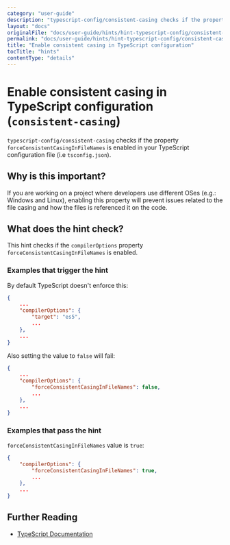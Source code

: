 ```yaml
---
category: "user-guide"
description: "typescript-config/consistent-casing checks if the property forceConsistentCasingInFileNamesis enabled in your TypeScript configuration file (i.e tsconfig.json)."
layout: "docs"
originalFile: "docs/user-guide/hints/hint-typescript-config/consistent-casing.md"
permalink: "docs/user-guide/hints/hint-typescript-config/consistent-casing/index.html"
title: "Enable consistent casing in TypeScript configuration"
tocTitle: "hints"
contentType: "details"
---
```

# Enable consistent casing in TypeScript configuration (`consistent-casing`)

`typescript-config/consistent-casing` checks if the property `forceConsistentCasingInFileNames`
is enabled in your TypeScript configuration file (i.e `tsconfig.json`).

## Why is this important?

If you are working on a project where developers use different OSes (e.g.:
Windows and Linux), enabling this property will prevent issues related to
the file casing and how the files is referenced it on the code.

## What does the hint check?

This hint checks if the `compilerOptions` property `forceConsistentCasingInFileNames`
is enabled.

### Examples that **trigger** the hint

By default TypeScript doesn't enforce this:

```json
{
    ...
    "compilerOptions": {
        "target": "es5",
        ...
    },
    ...
}
```

Also setting the value to `false` will fail:

```json
{
    ...
    "compilerOptions": {
        "forceConsistentCasingInFileNames": false,
        ...
    },
    ...
}
```

### Examples that **pass** the hint

`forceConsistentCasingInFileNames` value is `true`:

```json
{
    "compilerOptions": {
        "forceConsistentCasingInFileNames": true,
        ...
    },
    ...
}
```

## Further Reading

* [TypeScript Documentation][typescript docs]

[typescript docs]: https://www.typescriptlang.org/docs/home.html
